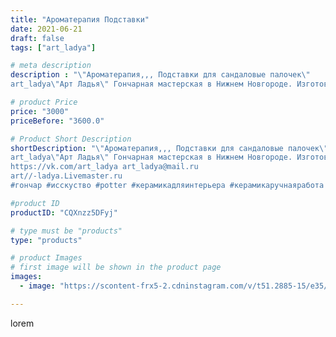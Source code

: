 ```yaml
---
title: "Ароматерапия Подставки"
date: 2021-06-21
draft: false
tags: ["art_ladya"]

# meta description
description : "\"Ароматерапия,,, Подставки для сандаловые палочек\" 
art_ladya\"Арт Ладья\" Гончарная мастерская в Нижнем Новгороде. Изготовление керамики и мастер//-классы по"

# product Price
price: "3000"
priceBefore: "3600.0"

# Product Short Description
shortDescription: "\"Ароматерапия,,, Подставки для сандаловые палочек\" 
art_ladya\"Арт Ладья\" Гончарная мастерская в Нижнем Новгороде. Изготовление керамики и мастер//-классы по обучению. 
https://vk.com/art_ladya art_ladya@mail.ru 
art//-ladya.Livemaster.ru
#гончар #исскуство #potter #керамикадляинтерьера #керамикаручнаяработа #гончарнаямастерская #керамиканазаказ #handmade #дым #керамика #сандал #эксклюзивнаякерамика #painter #dishes #decor #ceramicar #nntoday #claygoods #перышко #earthenware #ceramic #design #magic #ceramicart #ароматерапия #сандаловыепалочки #clay #перо #авторскаякерамика"

#product ID
productID: "CQXnzz5DFyj"

# type must be "products"
type: "products"

# product Images
# first image will be shown in the product page
images:
  - image: "https://scontent-frx5-2.cdninstagram.com/v/t51.2885-15/e35/203744710_336539074679637_1683516280699337444_n.jpg?_nc_ht=scontent-frx5-2.cdninstagram.com&_nc_cat=109&_nc_ohc=6nSNghZUcPcAX_2CzWm&edm=APU89FABAAAA&ccb=7-4&oh=99249d7849c0cc45e74b155443b36d01&oe=612B89FC&_nc_sid=86f79a&ig_cache_key=MjYwMDcyMjM5NDA1NDk0MTg1OQ%3D%3D.2-ccb7-4"

---
```

lorem

